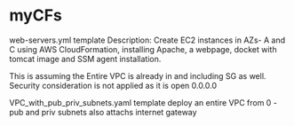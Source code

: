 # myCFs
web-servers.yml template
Description: Create EC2 instances in AZs- A and C using AWS CloudFormation, installing Apache, a webpage, docket with tomcat image and SSM agent installation.

This is assuming the Entire VPC is already in and including SG as well.
Security consideration is not applied as it is open 0.0.0.0

VPC_with_pub_priv_subnets.yaml template
deploy an entire VPC from 0 - pub and priv subnets also attachs internet gateway

